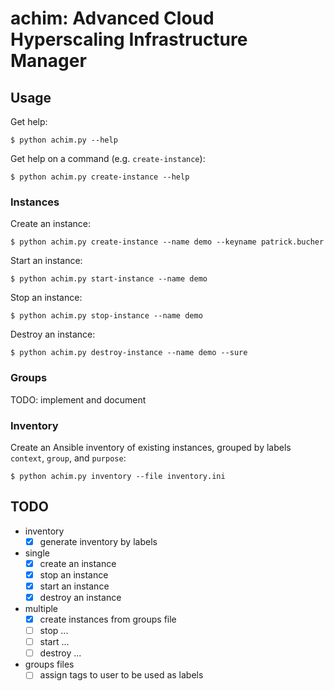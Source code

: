 # achim: Advanced Cloud Hyperscaling Infrastructure Manager

## Usage

Get help:

    $ python achim.py --help

Get help on a command (e.g. `create-instance`):

    $ python achim.py create-instance --help

### Instances

Create an instance:

    $ python achim.py create-instance --name demo --keyname patrick.bucher

Start an instance:

    $ python achim.py start-instance --name demo

Stop an instance:

    $ python achim.py stop-instance --name demo

Destroy an instance:

    $ python achim.py destroy-instance --name demo --sure

### Groups

TODO: implement and document

### Inventory

Create an Ansible inventory of existing instances, grouped by labels `context`,
`group`, and `purpose`:

    $ python achim.py inventory --file inventory.ini

## TODO

- inventory
    - [x] generate inventory by labels
- single
    - [x] create an instance
    - [x] stop an instance
    - [x] start an instance
    - [x] destroy an instance
- multiple
    - [x] create instances from groups file
    - [ ] stop ...
    - [ ] start ...
    - [ ] destroy ...
- groups files
    - [ ] assign tags to user to be used as labels